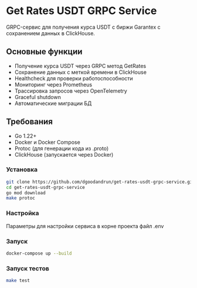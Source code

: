 # Get Rates USDT GRPC Service

GRPC-сервис для получения курса USDT с биржи Garantex с сохранением данных в ClickHouse.

## Основные функции
- Получение курса USDT через GRPC метод GetRates
- Сохранение данных с меткой времени в ClickHouse
- Healthcheck для проверки работоспособности
- Мониторинг через Prometheus
- Трассировка запросов через OpenTelemetry
- Graceful shutdown
- Автоматические миграции БД

## Требования
- Go 1.22+
- Docker и Docker Compose
- Protoc (для генерации кода из .proto)
- ClickHouse (запускается через Docker)


### Установка
```bash
git clone https://github.com/dgoodandrun/get-rates-usdt-grpc-service.git
cd get-rates-usdt-grpc-service
go mod download
make protoc
```
### Настройка
Параметры для настройки сервиса в корне проекта файл .env

### Запуск
```bash
docker-compose up --build
```
### Запуск тестов
```bash
make test
```